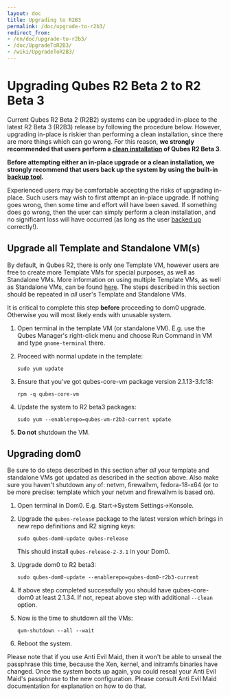 ```yaml
---
layout: doc
title: Upgrading to R2B3
permalink: /doc/upgrade-to-r2b3/
redirect_from:
- /en/doc/upgrade-to-r2b3/
- /doc/UpgradeToR2B3/
- /wiki/UpgradeToR2B3/
---
```


Upgrading Qubes R2 Beta 2 to R2 Beta 3
======================================

Current Qubes R2 Beta 2 (R2B2) systems can be upgraded in-place to the latest R2 Beta 3 (R2B3) release by following the procedure below. However, upgrading in-place is riskier than performing a clean installation, since there are more things which can go wrong. For this reason, **we strongly recommended that users perform a [clean installation](/doc/installation-guide/) of Qubes R2 Beta 3**.

**Before attempting either an in-place upgrade or a clean installation, we strongly recommend that users back up the system by using the built-in [backup tool](/doc/backup-restore/).**

Experienced users may be comfortable accepting the risks of upgrading in-place. Such users may wish to first attempt an in-place upgrade. If nothing goes wrong, then some time and effort will have been saved. If something does go wrong, then the user can simply perform a clean installation, and no significant loss will have occurred (as long as the user [backed up](/doc/backup-restore/) correctly!).

Upgrade all Template and Standalone VM(s)
-----------------------------------------

By default, in Qubes R2, there is only one Template VM, however users are free to create more Template VMs for special purposes, as well as Standalone VMs. More information on using multiple Template VMs, as well as Standalone VMs, can be found [here](/doc/software-update-vm/). The steps described in this section should be repeated in *all* user's Template and Standalone VMs.

It is critical to complete this step **before** proceeding to dom0 upgrade. Otherwise you will most likely ends with unusable system.

1.  Open terminal in the template VM (or standalone VM). E.g. use the Qubes Manager's right-click menu and choose Run Command in VM and type `gnome-terminal` there.
2.  Proceed with normal update in the template:

    ~~~
    sudo yum update
    ~~~

3.  Ensure that you've got qubes-core-vm package version 2.1.13-3.fc18:

    ~~~
    rpm -q qubes-core-vm
    ~~~

4.  Update the system to R2 beta3 packages:

    ~~~
    sudo yum --enablerepo=qubes-vm-r2b3-current update
    ~~~

5.  **Do not** shutdown the VM.

Upgrading dom0
--------------

Be sure to do steps described in this section after *all* your template and standalone VMs got updated as described in the section above. Also make sure you haven't shutdown any of: netvm, firewallvm, fedora-18-x64 (or to be more precise: template which your netvm and firewallvm is based on).

1.  Open terminal in Dom0. E.g. Start-\>System Settings-\>Konsole.
2.  Upgrade the `qubes-release` package to the latest version which brings in new repo definitions and R2 signing keys:

    ~~~
    sudo qubes-dom0-update qubes-release
    ~~~

    This should install `qubes-release-2-3.1` in your Dom0.

3.  Upgrade dom0 to R2 beta3:

    ~~~
    sudo qubes-dom0-update --enablerepo=qubes-dom0-r2b3-current
    ~~~

4.  If above step completed successfully you should have qubes-core-dom0 at least 2.1.34. If not, repeat above step with additional `--clean` option.
5.  Now is the time to shutdown all the VMs:

    ~~~
    qvm-shutdown --all --wait
    ~~~

6.  Reboot the system.

Please note that if you use Anti Evil Maid, then it won't be able to unseal the passphrase this time, because the Xen, kernel, and initramfs binaries have changed. Once the system boots up again, you could reseal your Anti Evil Maid's passphrase to the new configuration. Please consult Anti Evil Maid documentation for explanation on how to do that.
